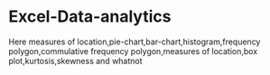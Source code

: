 # Excel-Data-analytics

Here measures of location,pie-chart,bar-chart,histogram,frequency polygon,commulative frequency polygon,measures of location,box plot,kurtosis,skewness and whatnot
